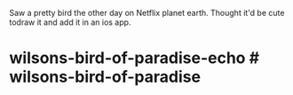 Saw a pretty bird the other day on Netflix planet earth. Thought it'd be cute todraw it and add it in an ios app. 
# wilsons-bird-of-paradise-echo # wilsons-bird-of-paradise
